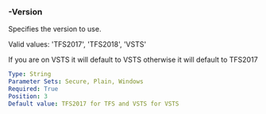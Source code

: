 ### -Version

Specifies the version to use.

Valid values: 'TFS2017', 'TFS2018', 'VSTS'

If you are on VSTS it will default to VSTS otherwise it will default to TFS2017

```yaml
Type: String
Parameter Sets: Secure, Plain, Windows
Required: True
Position: 3
Default value: TFS2017 for TFS and VSTS for VSTS
```